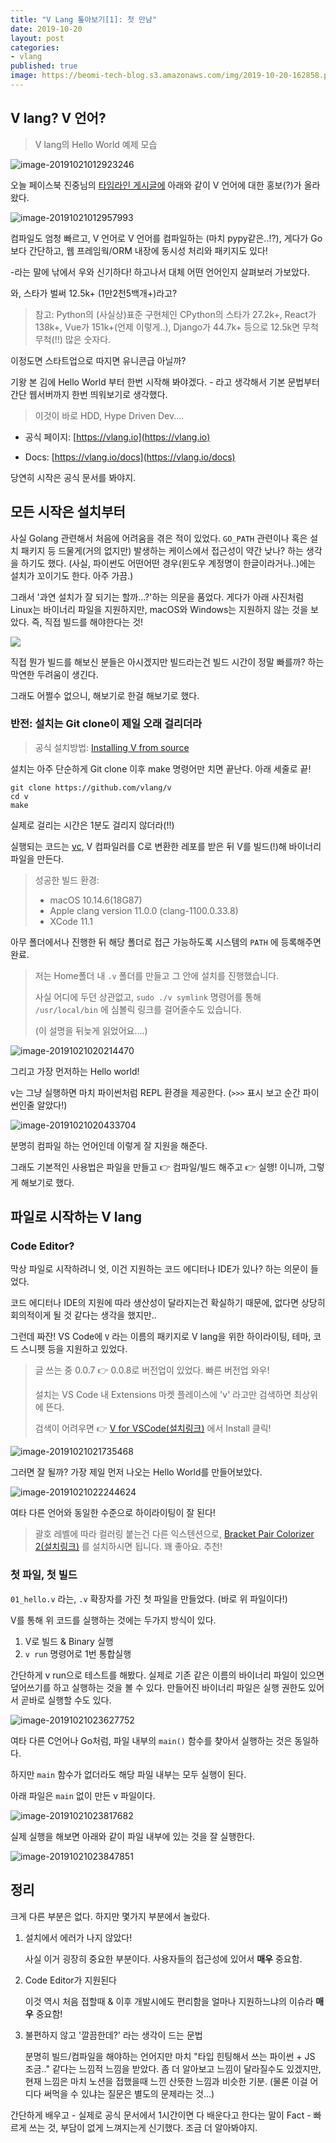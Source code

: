 ```yaml
---
title: "V Lang 톺아보기[1]: 첫 만남"
date: 2019-10-20
layout: post
categories:
- vlang
published: true
image: https://beomi-tech-blog.s3.amazonaws.com/img/2019-10-20-162858.png
---
```


## V lang? V 언어?

> V lang의 Hello World 예제 모습

![image-20191021012923246](https://beomi-tech-blog.s3.amazonaws.com/img/2019-10-20-162923.png)

오늘 페이스북 진중님의 [타임라인 게시글에](https://www.facebook.com/hacker.golbin/posts/10157577567570040) 아래와 같이 V 언어에 대한 홍보(?)가 올라왔다.

![image-20191021012957993](https://beomi-tech-blog.s3.amazonaws.com/img/2019-10-20-162958.png)

컴파일도 엄청 빠르고, V 언어로 V 언어를 컴파일하는 (마치 pypy같은..!?), 게다가 Go보다 간단하고, 웹 프레임웍/ORM 내장에 동시성 처리와 패키지도 있다!

-라는 말에 낚에서 우와 신기하다! 하고나서 대체 어떤 언어인지 살펴보러 가보았다.

와, 스타가 벌써 12.5k+ (1만2천5백개+)라고?

> 참고: Python의 (사실상)표준 구현체인 CPython의 스타가 27.2k+, React가 138k+, Vue가 151k+(언제 이렇게..), Django가 44.7k+ 등으로 12.5k면 무척무척(!!) 많은 숫자다.

이정도면 스타트업으로 따지면 유니콘급 아닐까?

기왕 본 김에 Hello World 부터 한번 시작해 봐야겠다. - 라고 생각해서 기본 문법부터 간단 웹서버까지 한번 띄워보기로 생각했다.

> 이것이 바로 HDD, Hype Driven Dev....

- 공식 페이지: [https://vlang.io](https://vlang.io)

- Docs: [https://vlang.io/docs](https://vlang.io/docs)

당연히 시작은 공식 문서를 봐야지.

## 모든 시작은 설치부터

사실 Golang 관련해서 처음에 어려움을 겪은 적이 있었다. `GO_PATH` 관련이나 혹은 설치 패키지 등 드물게(거의 없지만) 발생하는 케이스에서 접근성이 약간 낮나? 하는 생각을 하기도 했다. (사실, 파이썬도 어떤어떤 경우(윈도우 계정명이 한글이라거나..)에는 설치가 꼬이기도 한다. 아주 가끔.)

그래서 '과연 설치가 잘 되기는 할까...?'하는 의문을 품었다. 게다가 아래 사진처럼 Linux는 바이너리 파일을 지원하지만, macOS와 Windows는 지원하지 않는 것을 보았다. 즉, 직접 빌드를 해야한다는 것!

![](https://beomi-tech-blog.s3.amazonaws.com/img/2019-10-20-162858.png)

직접 뭔가 빌드를 해보신 분들은 아시겠지만 빌드라는건 빌드 시간이 정말 빠를까? 하는 막연한 두려움이 생긴다.

그래도 어쩔수 없으니, 해보기로 한걸 해보기로 했다.

### 반전: 설치는 Git clone이 제일 오래 걸리더라

>  공식 설치방법: [Installing V from source](https://github.com/vlang/v#installing-v-from-source)

설치는 아주 단순하게 Git clone 이후 make 명령어만 치면 끝난다. 아래 세줄로 끝!

```shell
git clone https://github.com/vlang/v
cd v
make
```

실제로 걸리는 시간은 1분도 걸리지 않더라(!!)

실행되는 코드는 [vc](https://github.com/vlang/vc), V 컴파일러를 C로 변환한 레포를 받은 뒤 V를 빌드(!)해 바이너리 파일을 만든다.

> 성공한 빌드 환경:
>
> - macOS 10.14.6(18G87)
> - Apple clang version 11.0.0 (clang-1100.0.33.8) 
> - XCode 11.1

아무 폴더에서나 진행한 뒤 해당 폴더로 접근 가능하도록 시스템의 `PATH` 에 등록해주면 완료.

> 저는 Home폴더 내 `.v` 폴더를 만들고 그 안에 설치를 진행했습니다. 
>
> 사실 어디에 두던 상관없고, `sudo ./v symlink` 명령어를 통해 `/usr/local/bin` 에 심볼릭 링크를 걸어줄수도 있습니다.
>
> (이 설명을 뒤늦게 읽었어요....)

![image-20191021020214470](https://beomi-tech-blog.s3.amazonaws.com/img/2019-10-20-170215.png)

그리고 가장 먼저하는 Hello world!

v는 그냥 실행하면 마치 파이썬처럼 REPL 환경을 제공한다. (`>>>` 표시 보고 순간 파이썬인줄 알았다!)

![image-20191021020433704](https://beomi-tech-blog.s3.amazonaws.com/img/2019-10-20-170434.png)

분명히 컴파일 하는 언어인데 이렇게 잘 지원을 해준다.

그래도 기본적인 사용법은 파일을 만들고 👉 컴파일/빌드 해주고 👉 실행! 이니까, 그렇게 해보기로 했다.

## 파일로 시작하는 V lang

### Code Editor?

막상 파일로 시작하려니 엇, 이건 지원하는 코드 에디터나 IDE가 있나? 하는 의문이 들었다.

코드 에디터나 IDE의 지원에 따라 생산성이 달라지는건 확실하기 때문에, 없다면 상당히 회의적이게 될 것 같다는 생각을 했지만..

그런데 짜잔! VS Code에 `V` 라는 이름의 패키지로 V lang을 위한 하이라이팅, 테마, 코드 스니펫 등을 지원하고 있었다.

> 글 쓰는 중 0.0.7 👉 0.0.8로 버전업이 있었다. 빠른 버전업 와우!
>
> 설치는 VS Code 내 Extensions 마켓 플레이스에 'v' 라고만 검색하면 최상위에 뜬다.
>
> 검색이 어려우면 👉 [V for VSCode(설치링크)](https://marketplace.visualstudio.com/items?itemName=0x9ef.vscode-vlang) 에서 Install 클릭!

![image-20191021021735468](https://beomi-tech-blog.s3.amazonaws.com/img/2019-10-20-171735.png)

그러면 잘 될까? 가장 제일 먼저 나오는 Hello World를 만들어보았다.

![image-20191021022244624](https://beomi-tech-blog.s3.amazonaws.com/img/2019-10-20-172245.png)

여타 다른 언어와 동일한 수준으로 하이라이팅이 잘 된다!

> 괄호 레벨에 따라 컬러링 붙는건 다른 익스텐션으로, [Bracket Pair Colorizer 2(설치링크)](https://marketplace.visualstudio.com/items?itemName=CoenraadS.bracket-pair-colorizer-2) 를 설치하시면 됩니다. 꽤 좋아요. 추천!

### 첫 파일, 첫 빌드 

`01_hello.v` 라는, `.v` 확장자를 가진 첫 파일을 만들었다. (바로 위 파일이다!)

V를 통해 위 코드를 실행하는 것에는 두가지 방식이 있다.

1. V로 빌드 & Binary 실행
2. `v run` 명령어로 1번 통합실행

간단하게 v run으로 테스트를 해봤다. 실제로 기존 같은 이름의 바이너리 파일이 있으면 덮어쓰기를 하고 실행하는 것을 볼 수 있다. 만들어진 바이너리 파일은 실행 권한도 있어서 곧바로 실행할 수도 있다.

![image-20191021023627752](https://beomi-tech-blog.s3.amazonaws.com/img/2019-10-20-173628.png)

여타 다른 C언어나 Go처럼, 파일 내부의 `main()` 함수를 찾아서 실행하는 것은 동일하다.

하지만 `main` 함수가 없더라도 해당 파일 내부는 모두 실행이 된다.

아래 파일은 `main` 없이 만든 v 파일이다.

![image-20191021023817682](https://beomi-tech-blog.s3.amazonaws.com/img/2019-10-20-173818.png)

실제 실행을 해보면 아래와 같이 파일 내부에 있는 것을 잘 실행한다.

![image-20191021023847851](https://beomi-tech-blog.s3.amazonaws.com/img/2019-10-20-173848.png)

## 정리

크게 다른 부분은 없다. 하지만 몇가지 부분에서 놀랐다.

1. 설치에서 에러가 나지 않았다! 

   사실 이거 굉장히 중요한 부분이다. 사용자들의 접근성에 있어서 **매우** 중요함.

2. Code Editor가 지원된다

   이것 역시 처음 접할때 & 이후 개발시에도 편리함을 얼마나 지원하느냐의 이슈라 **매우** 중요함!

3. 불편하지 않고 '깔끔한데?' 라는 생각이 드는 문법

   분명히 빌드/컴파일을 해야하는 언어지만 마치 "타입 힌팅해서 쓰는 파이썬 + JS 조금.." 같다는 느낌적 느낌을 받았다. 좀 더 알아보고 느낌이 달라질수도 있겠지만, 현재 느낌은 마치 노션을 접했을때 느낀 산뜻한 느낌과 비슷한 기분. (물론 이걸 어디다 써먹을 수 있냐는 질문은 별도의 문제라는 것...)

간단하게 배우고 - 실제로 공식 문서에서 1시간이면 다 배운다고 한다는 말이 Fact - 빠르게 쓰는 것, 부담이 없게 느껴지는게 신기했다. 조금 더 알아봐야지.


